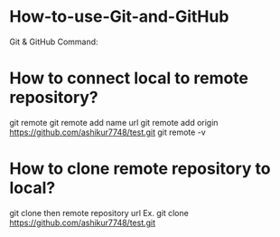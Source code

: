 # How-to-use-Git-and-GitHub
Git &amp; GitHub Command:
# How to connect local to remote repository?
git remote
git remote add name url
git remote add origin https://github.com/ashikur7748/test.git
git remote -v

# How to clone remote repository to local?
git clone then remote repository url
Ex. git clone https://github.com/ashikur7748/test.git
